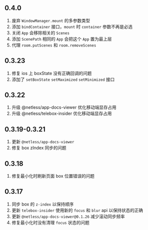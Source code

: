 ## 0.4.0

1. 废弃 `WindowManager.mount` 的多参数类型
2. 添加 `bindContainer` 接口，`mount` 时 `container` 参数不再是必选
3. 关闭 `App` 会移除相关的 `Scenes`
4. 添加 `ScenePath` 相同的 `App` 会把这个 `App` 置为最上层
5. 代理 `room.putScenes` 和 `room.removeScenes`


## 0.3.23

1. 修复 ios 上 boxState 没有正确回调的问题
2. 添加了 `setBoxState` `setMaximized` `setMinimized` 接口
## 0.3.22

1. 升级 @netless/app-docs-viewer 优化移动端显存占用
2. 升级 @netless/telebox-insider 优化移动端显存占用
## 0.3.19-0.3.21

1. 更新 `@netless/app-docs-viewer`
2. 修复 box zIndex 同步的问题

## 0.3.18

1. 修复最小化时刷新页面 box 位置错误的问题

## 0.3.17

1. 同步 box 的 `z-index` 以保持顺序
2. 更新 `telebox-insider` 使用新的 `focus` 和 `blur` api 以保持状态的正确
3. 更新 `@netless/app-docs-viewer@0.1.26` 减少滚动同步频率
4. 修复最小化时没有清理 `focus` 状态的问题
